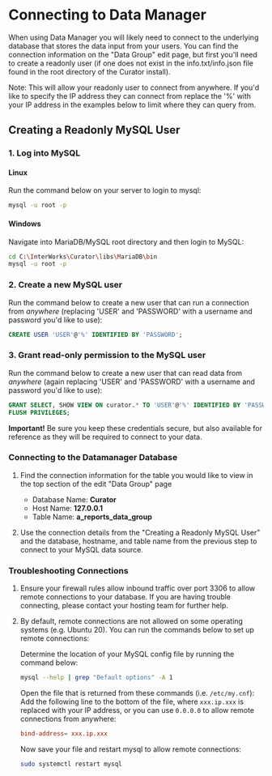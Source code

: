 # Connecting to Data Manager

When using Data Manager you will likely need to connect to the underlying database that stores the data input from your
users.  You can find the connection information on the "Data Group" edit page, but first you'll need to create a
readonly user (if one does not exist in the info.txt/info.json file found in the root directory of the Curator install).

Note: This will allow your readonly user to connect from anywhere.  If you'd like to specify the IP address they can
connect from replace the '%' with your IP address in the examples below to limit where they can query from.

## Creating a Readonly MySQL User

### 1. Log into MySQL

#### Linux

Run the command below on your server to login to mysql:

```bash
mysql -u root -p
```

#### Windows

Navigate into MariaDB/MySQL root directory and then login to MySQL:

```bash
cd C:\InterWorks\Curator\libs\MariaDB\bin
mysql -u root -p
```

### 2. Create a new MySQL user

Run the command below to create a new user that can run a connection from *anywhere* (replacing 'USER' and 'PASSWORD'
with a username and password you'd like to use):

```SQL
CREATE USER 'USER'@'%' IDENTIFIED BY 'PASSWORD';
```

### 3. Grant read-only permission to the MySQL user

Run the command below to create a new user that can read data from *anywhere* (again replacing 'USER' and 'PASSWORD'
with a username and password you'd like to use):

```SQL
GRANT SELECT, SHOW VIEW ON curator.* TO 'USER'@'%' IDENTIFIED BY 'PASSWORD';
FLUSH PRIVILEGES;
```

**Important!** Be sure you keep these credentials secure, but also available for reference as they will be required to
connect to your data.

### Connecting to the Datamanager Database

1. Find the connection information for the table you would like to view in the top section of the edit "Data Group" page

    * Database Name: **Curator**
    * Host Name: **127.0.0.1**
    * Table Name: **a\_reports\_data_group**

2. Use the connection details from the "Creating a Readonly MySQL User" and the database, hostname, and table name from
the previous step to connect to your MySQL data source.

### Troubleshooting Connections

1. Ensure your firewall rules allow inbound traffic over port 3306 to allow remote connections to your database.
If you are having trouble connecting, please contact your hosting team for further help.
2. By default, remote connections are not allowed on some operating systems (e.g. Ubuntu 20).  You can run the commands
below to set up remote connections:

    Determine the location of your MySQL config file by running the command below:

    ```bash
    mysql --help | grep "Default options" -A 1
    ```

    Open the file that is returned from these commands (i.e. `/etc/my.cnf`):
    Add the following line to the bottom of the file, where `xxx.ip.xxx` is replaced with your IP address, or you can use
    `0.0.0.0` to allow remote connections from anywhere:

    ```conf
    bind-address= xxx.ip.xxx
    ```

    Now save your file and restart mysql to allow remote connections:

    ```bash
    sudo systemctl restart mysql
    ```
